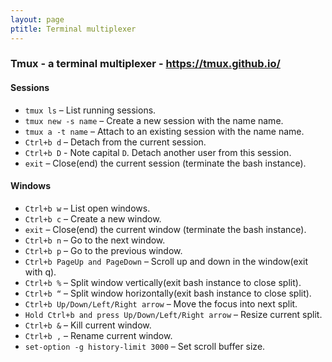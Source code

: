 ```yaml
---
layout: page
ptitle: Terminal multiplexer
---
```


### Tmux - a terminal multiplexer - https://tmux.github.io/

#### Sessions

- `tmux ls` – List running sessions.
- `tmux new -s name` – Create a new session with the name name.
- `tmux a -t name` – Attach to an existing session with the name name.
- `Ctrl+b d` – Detach from the current session.
- `Ctrl+b D` - Note capital `D`. Detach another user from this session.
- `exit` – Close(end) the current session (terminate the bash instance).

#### Windows

- `Ctrl+b w` – List open windows.
- `Ctrl+b c` – Create a new window.
- `exit` – Close(end) the current window (terminate the bash instance).
- `Ctrl+b n` – Go to the next window.
- `Ctrl+b p` – Go to the previous window.
- `Ctrl+b PageUp and PageDown` – Scroll up and down in the window(exit with q).
- `Ctrl+b %` – Split window vertically(exit bash instance to close split).
- `Ctrl+b “` – Split window horizontally(exit bash instance to close split).
- `Ctrl+b Up/Down/Left/Right arrow` – Move the focus into next split.
- `Hold Ctrl+b and press Up/Down/Left/Right arrow` – Resize current split.
- `Ctrl+b &` – Kill current window.
- `Ctrl+b ,` – Rename current window.
- `set-option -g history-limit 3000` – Set scroll buffer size.
